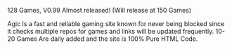 128 Games, V0.99 Almost released! (Will release at 150 Games)

Agic Is a fast and reliable gaming site known for never being blocked since it checks multiple repos for games and links will be updated frequently. 10-20 Games Are daily added and the site is 100% Pure HTML Code.
